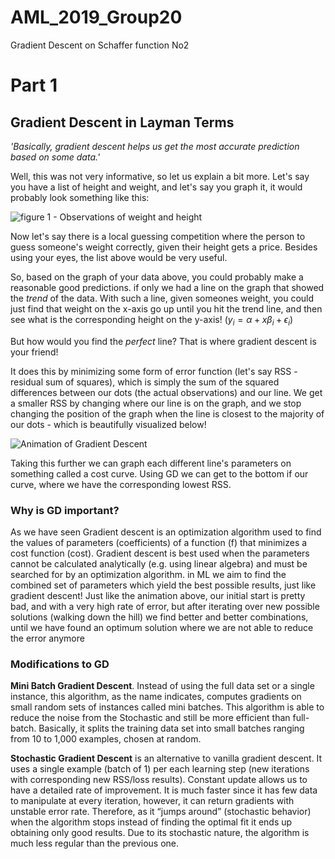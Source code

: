 # AML_2019_Group20
Gradient Descent on Schaffer function No2
# Part 1 

## Gradient Descent in Layman Terms 

*'Basically, gradient descent helps us get the most accurate prediction based on some data.'*

Well, this was not very informative, so let us explain a bit more. Let's say you have a list of height and weight, and let's say you graph it, it would probably look something like this: 

![figure 1 - Observations of weight and height](https://cdn-images-1.medium.com/max/1200/1*Zv0P0I3MT6DO1mH0zaD-2w.png) 

Now let's say there is a local guessing competition where the person to guess someone's weight correctly, given their height gets a price. Besides using your eyes, the list above would be very useful. 

So, based on the graph of your data above, you could probably make a reasonable good predictions. if only we had a line on the graph that showed the *trend* of the data. With such a line, given someones weight, you could just find that weight on the x-axis go up until you hit the trend line, and then see what is the corresponding height on the y-axis! ($y_i = \alpha + x\beta_i + \epsilon_i$) 

But how would you find the *perfect* line? That is where gradient descent is your friend! 

It does this by minimizing some form of error function (let's say RSS - residual sum of squares), which is simply the sum of the squared differences between our dots (the actual observations) and our line. We get a smaller RSS by changing where our line is on the graph, and we stop changing the position of the graph when the line is closest to the majority of our dots - which is beautifully visualized below! 

![Animation of Gradient Descent](https://media.giphy.com/media/O9rcZVmRcEGqI/giphy.gif)

Taking this further we can graph each different line's parameters on something called a cost curve. Using GD we can get to the bottom if our curve, where we have the corresponding lowest RSS.

### Why is GD important? 

As we have seen Gradient descent is an optimization algorithm used to find the values of parameters (coefficients) of a function (f) that minimizes a cost function (cost). Gradient descent is best used when the parameters cannot be calculated analytically (e.g. using linear algebra) and must be searched for by an optimization algorithm. in ML we aim to find the combined set of parameters which yield the best possible results, just like gradient descent! Just like the animation above, our initial start is pretty bad, and with a very high rate of error, but after iterating over new possible solutions (walking down the hill) we find better and better combinations, until we have found an optimum solution where we are not able to reduce the error anymore 

### Modifications to GD 

**Mini Batch Gradient Descent**. Instead of using the full data set or a single instance, this algorithm, as the name indicates, computes gradients on small random sets of instances called mini batches. This algorithm is able to reduce the noise from the Stochastic and still be more efficient than full-batch. Basically, it splits the training data set into small batches ranging from 10 to 1,000 examples, chosen at random.

**Stochastic Gradient Descent** is an alternative to vanilla gradient descent. It uses a single example (batch of 1) per each learning step (new iterations with corresponding new RSS/loss results). Constant update allows us to have a detailed rate of improvement. It is much faster since it has few data to manipulate at every iteration, however, it can return gradients with unstable error rate. Therefore, as it “jumps around” (stochastic behavior) when the algorithm stops instead of finding the optimal fit it ends up obtaining only good results. Due to its stochastic nature, the algorithm is much less regular than the previous one. 


